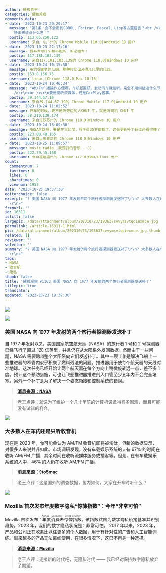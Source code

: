 ```yaml
---
author: 硬核老王
categories: 硬核观察
comments_data:
- date: '2023-10-23 20:20:17'
  message: "第1条：会不会用到COBOL、Fortran、Pascal、Lisp等古董语言？<br />\r\n第2条：可以玩玩WebSDR<br />\r\n第3条：@斯诺登
    快出来说点什么吧！"
  postip: 113.65.250.122
  username: 来自广东广州的 Chrome Mobile 118.0|Android 10 用户
- date: '2023-10-23 22:17:16'
  message: 我开车时什么都不能听，听必撞车！
  postip: 117.181.103.139
  username: 来自117.181.103.139的 Chrome 118.0|Windows 10 用户
- date: '2023-10-24 10:15:58'
  message: 用的很古老的汇编，那种打印出来得几尺厚的代码。
  postip: 153.0.156.75
  username: linux [Chrome 118.0|Mac 10.15]
- date: '2023-10-24 10:46:34'
  message: "AM/FM广播操作方便啊，车机设置好，发动汽车就能听。完全不用纠结选什么节目，跟着广播听就是了。<br />\r\n<br />\r\n至于流媒体播客，你有喜欢听的播放列表还差不多，不然选啥内容够你纠结的。而且，有些安卓车机，操作车载流媒体APP也很不方便，得在它们的界面折腾一番。<br
    />\r\n<br />\r\n要是爱听流媒体，还是CarPlay省事。"
  postip: 39.144.67.19
  username: 来自39.144.67.19的 Chrome Mobile 117.0|Android 10 用户
- date: '2023-10-24 11:02:52'
  message: 开车的时候，要不是听旁边的人CHUI 牛，就是听司机 CHUI 牛
  postip: 58.210.139.174
  username: 来自江苏苏州的 Chrome 118.0|Windows 10 用户
- date: '2023-10-24 16:09:30'
  message: NASA可以啊，要是在大印度，程序员35岁都裁了，这会更新补丁有谁还看得懂？
  postip: 223.80.48.165
  username: 来自山东青岛的 Chrome 118.0|Windows 10 用户
- date: '2023-10-25 11:09:57'
  message: music radio ,我要我的音乐 ：-））
  postip: 222.79.45.168
  username: 来自福建福州的 Chrome 117.0|GNU/Linux 用户
count:
  commentnum: 7
  favtimes: 0
  likes: 0
  sharetimes: 0
  viewnum: 1952
date: '2023-10-23 19:37:30'
editorchoice: false
excerpt: "? 美国 NASA 向 1977 年发射的两个旅行者探测器发送补丁\r\n? 大多数人在车内还是只听收音机\r\n? Mozilla 首次发布年度数字隐私“惊悚指数”：今年“非常可怕”\r\n»
  \r\n»"
fromurl: ''
id: 16311
islctt: false
largepic: /data/attachment/album/202310/23/193637svvymsvtqdiexmce.jpg
permalink: /article-16311-1.html
pic: /data/attachment/album/202310/23/193637svvymsvtqdiexmce.jpg.thumb.jpg
related: []
reviewer: ''
selector: ''
summary: "? 美国 NASA 向 1977 年发射的两个旅行者探测器发送补丁\r\n? 大多数人在车内还是只听收音机\r\n? Mozilla 首次发布年度数字隐私“惊悚指数”：今年“非常可怕”\r\n»
  \r\n»"
tags:
- NASA
- 收音机
- 隐私
thumb: false
title: '硬核观察 #1163 美国 NASA 向 1977 年发射的两个旅行者探测器发送补丁'
titlepic: true
translator: ''
updated: '2023-10-23 19:37:30'
---
```


![](/data/attachment/album/202310/23/193637svvymsvtqdiexmce.jpg)


![](/data/attachment/album/202310/23/193645kwzf8qtynvf8of7k.jpg)


### 美国 NASA 向 1977 年发射的两个旅行者探测器发送补丁


自 1977 年发射以来，美国国家航空航天局（NASA）的旅行者 1 号和 2 号探测器已经飞行了超过 120 亿英里，并且仍在从太阳系外发回数据。然而由于一些问题，NASA 需要跨越整个太阳系向它们发送补丁。其中一项工作是解决飞船上一些推进器的窄管内似乎积聚了燃料残渣的问题。推进器用于使每个航天器的天线对准地球。这次任务已经开始让两个航天器在每个方向上稍微旋转远一点，差不多 1 度。预计这个预防措施，可也让飞船推进器推进剂入口管至少五年内不会完全堵塞。另外一个补丁是为了解决一个姿态衔接和控制系统的错误。



> 
> **[消息来源：NASA](https://www.jpl.nasa.gov/news/nasas-voyager-team-focuses-on-software-patch-thrusters)**
> 
> 
> 



> 
> 老王点评：就说为了维护一个几十年前的计算机设备得有多困难，而且可能没有试错的机会。
> 
> 
> 


![](/data/attachment/album/202310/23/193657dapwsuzq64u6awjs.jpg)


### 大多数人在车内还是只听收音机


现在是 2023 年，你可能会认为 AM/FM 收音机即将被淘汰，但新的数据显示，对很多人来说并非如此。市场调研发现，没有车载娱乐系统的人有 67% 的时间在收听 AM/FM 广播，其余时间在收听流媒体服务或播客等。但是，在有车载娱乐系统的人中，46% 的人仍在收听 AM/FM 广播。



> 
> **[消息来源：9to5mac](https://9to5mac.com/2023/10/20/carplay-am-fm-radio-data/)**
> 
> 
> 



> 
> 老王点评：这是国外的调查数据，国内如何，大家在开车时听什么？
> 
> 
> 


![](/data/attachment/album/202310/23/193710ebvi2zxglrqvhvk6.jpg)


### Mozilla 首次发布年度数字隐私“惊悚指数”：今年“非常可怕”


Mozilla 首次发布 “<ruby> 年度消费者惊悚指数 <rt>  Annual Consumer Creep-o-Meter </rt></ruby>，该指数试图为数字隐私设定基准并识别趋势。2023 年，我们的数字隐私状况是：非常可怕。 2017 年以来，2023 年，产品和公司正在收集比以往更多的个人数据，用于有针对性的广告和人工智能训练。越来越多的产品无法离线使用，在很多情况下，这已不再是一种选择。



> 
> **[消息来源：Mozilla](https://foundation.mozilla.org/en/privacynotincluded/articles/annual-creep-o-meter/)**
> 
> 
> 



> 
> 老王点评：迎接新的时代吧，无隐私时代 —— 我已经对保持数字隐私放弃了期望。
> 
> 
>